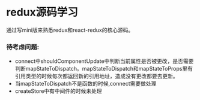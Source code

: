 # redux源码学习 #

通过写mini版来熟悉redux和react-redux的核心源码。

### 待考虑问题:
* connect中shouldComponentUpdate中判断当前属性是否被更改，是否需要判断mapStateToDispatch。mapStateToDispatch和mapStateToProps里有引用类型的时候每次都返回新的引用地址，造成没有更改都要去更新。
* 当mapStateToDispatch不是函数的时候,connect需要做处理
* createStore中有中间件的时候未处理